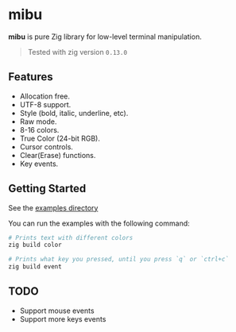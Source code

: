 #  mibu

**mibu** is pure Zig library for low-level terminal manipulation.

> Tested with zig version `0.13.0`

## Features
- Allocation free.
- UTF-8 support.
- Style (bold, italic, underline, etc).
- Raw mode.
- 8-16 colors.
- True Color (24-bit RGB).
- Cursor controls.
- Clear(Erase) functions.
- Key events.

## Getting Started

See the [examples directory](examples/)

You can run the examples with the following command:
```bash
# Prints text with different colors
zig build color

# Prints what key you pressed, until you press `q` or `ctrl+c`
zig build event
```

## TODO

- Support mouse events
- Support more keys events
